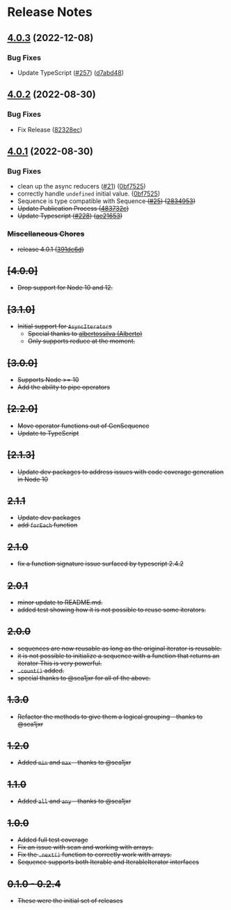 # Release Notes

## [4.0.3](https://github.com/Jason3S/GenSequence/compare/v4.0.2...v4.0.3) (2022-12-08)


### Bug Fixes

* Update TypeScript ([#257](https://github.com/Jason3S/GenSequence/issues/257)) ([d7abd48](https://github.com/Jason3S/GenSequence/commit/d7abd4872d4e5665bfc01d3650ae8bfde455d407))

## [4.0.2](https://github.com/Jason3S/GenSequence/compare/v4.0.1...v4.0.2) (2022-08-30)


### Bug Fixes

* Fix Release ([82328ec](https://github.com/Jason3S/GenSequence/commit/82328ecd09c59b4a6a9512f4236d55cf459861ea))

## [4.0.1](https://github.com/Jason3S/GenSequence/compare/1.2.0...v4.0.1) (2022-08-30)


### Bug Fixes

* clean up the async reducers ([#21](https://github.com/Jason3S/GenSequence/issues/21)) ([0bf7525](https://github.com/Jason3S/GenSequence/commit/0bf75256eabeae936aeda32ad86a822a1d5bafcb))
* correctly handle `undefined` initial value. ([0bf7525](https://github.com/Jason3S/GenSequence/commit/0bf75256eabeae936aeda32ad86a822a1d5bafcb))
* Sequence<T extends S> is type compatible with Sequence<S> ([#25](https://github.com/Jason3S/GenSequence/issues/25)) ([2834953](https://github.com/Jason3S/GenSequence/commit/2834953e20539edbaa41fb8323f61d81b717b0a6))
* Update Publication Process ([483732c](https://github.com/Jason3S/GenSequence/commit/483732c03abe8da434f71666b6f57eb46a727135))
* Update Typescript ([#228](https://github.com/Jason3S/GenSequence/issues/228)) ([ae21653](https://github.com/Jason3S/GenSequence/commit/ae216534a6c0977f58d4f6389748aa0f2d387f41))


### Miscellaneous Chores

* release 4.0.1 ([391dc6d](https://github.com/Jason3S/GenSequence/commit/391dc6dd026a39986ffbd3a1ed7fc1a17e37889d))

## [4.0.0]

- Drop support for Node 10 and 12.

## [3.1.0]

- Initial support for `AsyncIterator`s
  - Special thanks to [albertossilva (Alberto)](https://github.com/albertossilva)
  - Only supports reduce at the moment.

## [3.0.0]

- Supports Node >= 10
- Add the ability to pipe operators

## [2.2.0]

- Move operator functions out of GenSequence
- Update to TypeScript

## [2.1.3]

- Update dev packages to address issues with code coverage generation in Node 10

## 2.1.1

- Update dev packages
- add `forEach` function

## 2.1.0

- fix a function signature issue surfaced by typescript 2.4.2

## 2.0.1

- minor update to README.md.
- added test showing how it is not possible to reuse some iterators.

## 2.0.0

- sequences are now reusable as long as the original iterator is reusable.
- it is not possible to initialize a sequence with a function that returns an iterator
  This is very powerful.
- `.count()` added.
- special thanks to @sea1jxr for all of the above.

## 1.3.0

- Refactor the methods to give them a logical grouping - thanks to @sea1jxr

## 1.2.0

- Added `min` and `max` - thanks to @sea1jxr

## 1.1.0

- Added `all` and `any` - thanks to @sea1jxr

## 1.0.0

- Added full test coverage
- Fix an issue with scan and working with arrays.
- Fix the `.next()` function to correctly work with arrays.
- Sequence supports both Iterable<T> and IterableIterator<T> interfaces

## 0.1.0 - 0.2.4

- These were the initial set of releases

<!---
cspell:ignore albertossilva
-->
